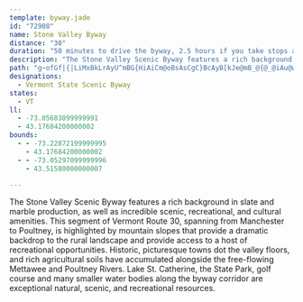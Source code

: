 ```yaml
---
template: byway.jade
id: "72908"
name: Stone Valley Byway
distance: "30"
duration: "50 minutes to drive the byway, 2.5 hours if you take stops along the way."
description: "The Stone Valley Scenic Byway features a rich background in slate and marble production, as well as incredible scenic, recreational, and cultural amenities."
path: "g~ofGf|{|LiMxBkLrAyU^mBG{HiAiCm@oBsAsCgC}BcAyB[kJe@mB_@{@_@iAu@wFkEcCmA{GyBkAEiBL_Bv@gB~BgCnIy@tBqCxFwB~CgBrAeAd@yPrEmExAiBdAmBrBiDxEcCnCm[hY_FxDsH`Da]nPwBr@kJxBaKfF{SnJwEjC{KnIcDdDmElF}CbGyDfGcCbC}B`BiB`AwHxCcCpAiB`B}CjD_K`J}D`EsBdB{FzDqB|@{NbFiEpAqCdAsCzAwBlBsJ`L}D`GyAjBmClCsU|SqIlHsBpAeQfFgFzBmBdAiDfC_MzJo@v@i@~@g@zA[`BGhBTlEbApJNbCCnC[lDi@jCc@lA_B`DcA~CgFfS_BnHy@rBm@t@_Av@}@d@aALcAA{K_CoBQcBH}B`@kMfDgE~AgCxAwCrCiJhM_A~A{HnPiFtLmC~EoArAaKlI{FxDcGtCcAp@eNdOeKpHcGhGgExEuAlBqVfe@wL`TgCzF_@lBOvAItABfGCnAUbBgIn_@y@rB_AlAq@^mIfDkQlIwD~A}GhB{YfHsBJiBKcB_@}IgDcB[}EE_AJwBz@mKxHcOzGqEtDyAx@iBp@sJjBcBNqKa@uIX{NDoHj@sIdAwFc@UDSFO\\sC`Mu@fH]`By@~AoBrAsARg@AaBYwJwCqAOqALcBj@{TpLuAl@_B\\cBDo^E_c@jBoCf@cAd@u@l@aAxAkCtGkFlKyAtCqItNs@xAa@~AmBlNo@hHEpB@`Dv@rP?`BY`C_@xAi@vA_@l@y@~@yAdAmBl@wAFuAMoBm@eGeEoBy@wBMu@F{Ad@sA~@cAlAg@~@q@xBWdBKfB?xKEnE_@jEaA|D}N~]gBpDoBfDyBzCwHpIqA~@_Bf@cEl@sXjAmCXiAp@iChE}@lAiAdAeTrL{GsC_BKwF`AoK~@iFjAcBPgENeAGmA_@gKmFgCmB_AaB}C_H}IcT{BaHiAuGg@qFsBge@I}NX_P}A{B_DaDuKgI_IaJw@k@sB_AgPaF_IyBqFmBwDaBeCwAqCy@{@GqBFyEvAsChAaEv@eADkEe@mImBaJeAoCR}IvAc@Ng@bAYhD[~AsDzJoJxR{@`AkDxBiDtAqAVoLKkDJmE~@sEd@oEr@{CnAe@JkDPaCGsALqJdCiDHmDA}Fe@aGWsATiElAsAD}BSkEeAkAk@eCkBqAs@qGkAqB{@}CeAwDiBmEqA_C_@{EYwKyAiCm@mFkBgDg@cBFyBj@{LtFoAd@qAXiD^sFfAm@DsAKyE{@cSyFuAGi@N_A|@gF~HyAnC}@|@qFxAoGtDiWfJgBlAqC~C_Ax@eAr@{ClAqAXwAJsGm@o@@y@X_AlA{FxOm@jAuEnGaFfGgHtJ_@fAu@jGSnAUb@wFrF_AlAa@jAg@zBgEdUc@jA_BvAqFtBP~D"
designations: 
  - Vermont State Scenic Byway
states: 
  - VT
ll: 
  - -73.05683899999991
  - 43.17684200000002
bounds: 
  - - -73.22872199999995
    - 43.17684200000002
  - - -73.05297099999996
    - 43.51580000000007

---
```


The Stone Valley Scenic Byway features a rich background in slate and marble production, as well as incredible scenic, recreational, and cultural amenities. This segment of Vermont Route 30, spanning from Manchester to Poultney, is highlighted by mountain slopes that provide a dramatic backdrop to the rural landscape and provide access to a host of recreational opportunities. Historic, picturesque towns dot the valley floors, and rich agricultural soils have accumulated alongside the free-flowing Mettawee and Poultney Rivers. Lake St. Catherine, the State Park, golf course and many smaller water bodies along the byway corridor are exceptional natural, scenic, and recreational resources.